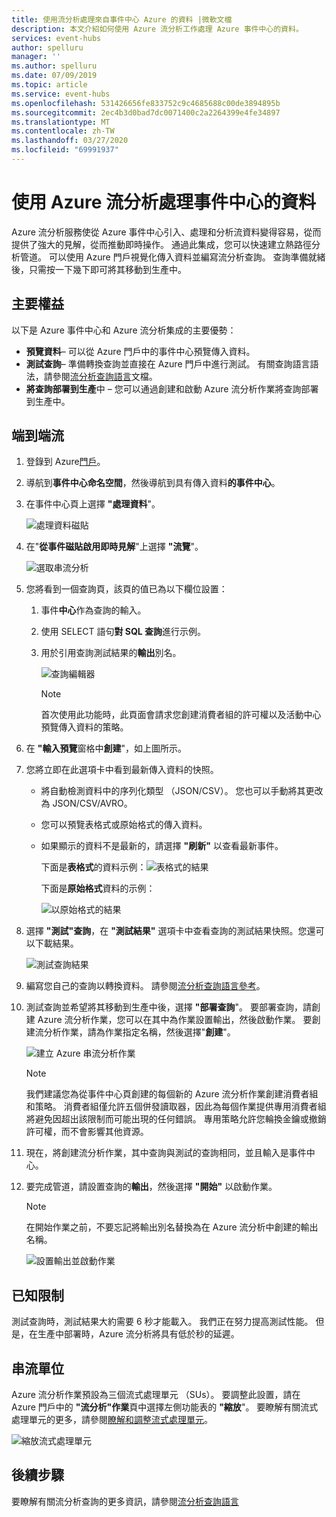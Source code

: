 ```yaml
---
title: 使用流分析處理來自事件中心 Azure 的資料 |微軟文檔
description: 本文介紹如何使用 Azure 流分析工作處理 Azure 事件中心的資料。
services: event-hubs
author: spelluru
manager: ''
ms.author: spelluru
ms.date: 07/09/2019
ms.topic: article
ms.service: event-hubs
ms.openlocfilehash: 531426656fe833752c9c4685688c00de3894895b
ms.sourcegitcommit: 2ec4b3d0bad7dc0071400c2a2264399e4fe34897
ms.translationtype: MT
ms.contentlocale: zh-TW
ms.lasthandoff: 03/27/2020
ms.locfileid: "69991937"
---
```

# <a name="process-data-from-your-event-hub-using-azure-stream-analytics"></a>使用 Azure 流分析處理事件中心的資料 
Azure 流分析服務使從 Azure 事件中心引入、處理和分析流資料變得容易，從而提供了強大的見解，從而推動即時操作。 通過此集成，您可以快速建立熱路徑分析管道。 可以使用 Azure 門戶視覺化傳入資料並編寫流分析查詢。 查詢準備就緒後，只需按一下幾下即可將其移動到生產中。 

## <a name="key-benefits"></a>主要權益
以下是 Azure 事件中心和 Azure 流分析集成的主要優勢： 
- **預覽資料**– 可以從 Azure 門戶中的事件中心預覽傳入資料。
- **測試查詢**– 準備轉換查詢並直接在 Azure 門戶中進行測試。 有關查詢語言語法，請參閱[流分析查詢語言](/stream-analytics-query/built-in-functions-azure-stream-analytics)文檔。
- **將查詢部署到生產**中 – 您可以通過創建和啟動 Azure 流分析作業將查詢部署到生產中。

## <a name="end-to-end-flow"></a>端到端流

1. 登錄到 Azure[門戶](https://portal.azure.com)。 
1. 導航到**事件中心命名空間**，然後導航到具有傳入資料**的事件中心**。 
1. 在事件中心頁上選擇 **"處理資料**"。  

    ![處理資料磁貼](./media/process-data-azure-stream-analytics/process-data-tile.png)
1. 在"**從事件磁貼啟用即時見解**"上選擇 **"流覽**"。 

    ![選取串流分析](./media/process-data-azure-stream-analytics/process-data-page-explore-stream-analytics.png)
1. 您將看到一個查詢頁，該頁的值已為以下欄位設置：
    1. 事件**中心**作為查詢的輸入。
    1. 使用 SELECT 語句**對 SQL 查詢**進行示例。 
    1. 用於引用查詢測試結果的**輸出**別名。 

        ![查詢編輯器](./media/process-data-azure-stream-analytics/query-editor.png)
        
        > [!NOTE]
        >  首次使用此功能時，此頁面會請求您創建消費者組的許可權以及活動中心預覽傳入資料的策略。
1. 在 **"輸入預覽**窗格中**創建**"，如上圖所示。 
1. 您將立即在此選項卡中看到最新傳入資料的快照。
    - 將自動檢測資料中的序列化類型 （JSON/CSV）。 您也可以手動將其更改為 JSON/CSV/AVRO。
    - 您可以預覽表格式或原始格式的傳入資料。 
    - 如果顯示的資料不是最新的，請選擇 **"刷新"** 以查看最新事件。 

        下面是**表格式**的資料示例：![表格式的結果](./media/process-data-azure-stream-analytics/snapshot-results.png)

        下面是**原始格式**資料的示例： 

        ![以原始格式的結果](./media/process-data-azure-stream-analytics/snapshot-results-raw-format.png)
1. 選擇 **"測試"查詢**，在 **"測試結果"** 選項卡中查看查詢的測試結果快照。您還可以下載結果。

    ![測試查詢結果](./media/process-data-azure-stream-analytics/test-results.png)
1. 編寫您自己的查詢以轉換資料。 請參閱[流分析查詢語言參考](/stream-analytics-query/stream-analytics-query-language-reference)。
1. 測試查詢並希望將其移動到生產中後，選擇 **"部署查詢**"。 要部署查詢，請創建 Azure 流分析作業，您可以在其中為作業設置輸出，然後啟動作業。 要創建流分析作業，請為作業指定名稱，然後選擇"**創建**"。

      ![建立 Azure 串流分析作業](./media/process-data-azure-stream-analytics/create-stream-analytics-job.png)

      > [!NOTE] 
      >  我們建議您為從事件中心頁創建的每個新的 Azure 流分析作業創建消費者組和策略。 消費者組僅允許五個併發讀取器，因此為每個作業提供專用消費者組將避免因超出該限制而可能出現的任何錯誤。 專用策略允許您輪換金鑰或撤銷許可權，而不會影響其他資源。 
1. 現在，將創建流分析作業，其中查詢與測試的查詢相同，並且輸入是事件中心。 

9.  要完成管道，請設置查詢的**輸出**，然後選擇 **"開始"** 以啟動作業。

    > [!NOTE]
    > 在開始作業之前，不要忘記將輸出別名替換為在 Azure 流分析中創建的輸出名稱。

      ![設置輸出並啟動作業](./media/process-data-azure-stream-analytics/set-output-start-job.png)


## <a name="known-limitations"></a>已知限制
測試查詢時，測試結果大約需要 6 秒才能載入。 我們正在努力提高測試性能。 但是，在生產中部署時，Azure 流分析將具有低於秒的延遲。

## <a name="streaming-units"></a>串流單位
Azure 流分析作業預設為三個流式處理單元 （SUs）。 要調整此設置，請在 Azure 門戶中的 **"流分析"作業**頁中選擇左側功能表的 **"縮放**"。 要瞭解有關流式處理單元的更多，請參閱[瞭解和調整流式處理單元](../stream-analytics/stream-analytics-streaming-unit-consumption.md)。

![縮放流式處理單元](./media/process-data-azure-stream-analytics/scale.png)

## <a name="next-steps"></a>後續步驟
要瞭解有關流分析查詢的更多資訊，請參閱[流分析查詢語言](/stream-analytics-query/built-in-functions-azure-stream-analytics)
